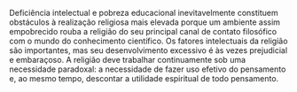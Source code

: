 ﻿Deficiência intelectual e pobreza educacional inevitavelmente constituem obstáculos à realização religiosa mais elevada porque um ambiente assim empobrecido rouba a religião do seu principal canal de contato filosófico com o mundo do conhecimento científico. Os fatores intelectuais da religião são importantes, mas seu desenvolvimento excessivo é às vezes prejudicial e embaraçoso. A religião deve trabalhar continuamente sob uma necessidade paradoxal: a necessidade de fazer uso efetivo do pensamento e, ao mesmo tempo, descontar a utilidade espiritual de todo pensamento.
